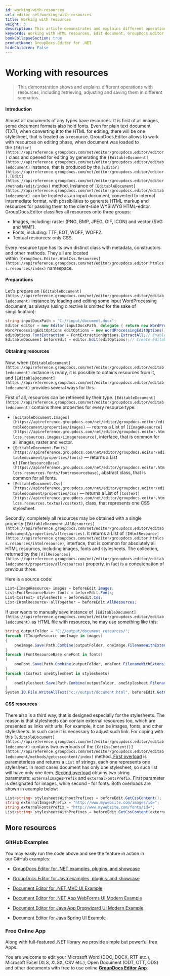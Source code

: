 ```yaml
---
id: working-with-resources
url: editor-net/working-with-resources
title: Working with resources
weight: 3
description: This article demonstrates and explains different operations with resources, including retrieving, adjusting and saving them in different scenarios when editing documents with GroupDocs.Editor for .NET.
keywords: Working with HTML resources, Edit document, GroupDocs.Editor
bookCollapseSection: true
productName: GroupDocs.Editor for .NET
hideChildren: False
---
```


# Working with resources

> This demonstration shows and explains different operations with resources, including retrieving, adjusting and saving them in different scenarios.

#### Introduction

Almost all documents of any types have resources. It is first of all images, some document formats also hold fonts. Even for plain text document (TXT), when converting it to the HTML for editing, there will be one stylesheet, that is treated as a resource. GroupDocs.Editor allows to work with resources on editing phase, when document was loaded to the `[Editor](https://apireference.groupdocs.com/net/editor/groupdocs.editor/editor)` class and opened for editing by generating the `[EditableDocument](https://apireference.groupdocs.com/net/editor/groupdocs.editor/editabledocument)` instance, that is produced by the `[Editor](https://apireference.groupdocs.com/net/editor/groupdocs.editor/editor).[Edit](https://apireference.groupdocs.com/net/editor/groupdocs.editor/editor/methods/edit/index)` method. Instance of `[EditableDocument](https://apireference.groupdocs.com/net/editor/groupdocs.editor/editabledocument) `can be treated as an input document, converted to internal intermediate format, with possibilities to generate HTML markup and resources for passing them to the client-side WYSIWYG HTML-editor. GroupDocs.Editor classifies all resources onto three groups:

*   Images, including: raster (PNG, BMP, JPEG, GIF, ICON) and vector (SVG and WMF).
*   Fonts, including: TTF, EOT, WOFF, WOFF2.
*   Textual resources: only CSS.

Every resource type has its own distinct class with metadata, constructors and other methods. They all are located within `[GroupDocs.Editor.HtmlCss.Resources](https://apireference.groupdocs.com/net/editor/groupdocs.editor.htmlcss.resources/index)` namespace.

#### Preparations

Let's prepare an `[EditableDocument](https://apireference.groupdocs.com/net/editor/groupdocs.editor/editabledocument)` instance by loading and editing some input WordProcessing document, as always (using directive is omitted for the sake of simplification):

```csharp
string inputDocxPath = "C://input/document.docx";
Editor editor = new Editor(inputDocxPath, delegate { return new WordProcessingLoadOptions(); });
WordProcessingEditOptions editOptions = new WordProcessingEditOptions();
editOptions.FontExtraction = FontExtractionOptions.ExtractAll;// Enable max font extraction - ExtractAll
EditableDocument beforeEdit = editor.Edit(editOptions);// Create EditableDocument instance
```

#### Obtaining resources

Now, when `[EditableDocument](https://apireference.groupdocs.com/net/editor/groupdocs.editor/editabledocument)` instance is ready, it is possible to obtains resources from it, and `[EditableDocument](https://apireference.groupdocs.com/net/editor/groupdocs.editor/editabledocument)` provides several ways for this.

First of all, resources can be retrieved by their type. `[EditableDocument](https://apireference.groupdocs.com/net/editor/groupdocs.editor/editabledocument)` contains three properties for every resource type:

*   `[EditableDocument.Images](https://apireference.groupdocs.com/net/editor/groupdocs.editor/editabledocument/properties/images)` — returns a List of `[IImageResource](https://apireference.groupdocs.com/net/editor/groupdocs.editor.htmlcss.resources.images/iimageresource)`, interface, that is common for all images, raster and vector.
*   `[EditableDocument.Fonts](https://apireference.groupdocs.com/net/editor/groupdocs.editor/editabledocument/properties/fonts)` — returns a List of `[FontResourceBase](https://apireference.groupdocs.com/net/editor/groupdocs.editor.htmlcss.resources.fonts/fontresourcebase)`, abstract class, that is common for all fonts.
*   `[EditableDocument.Css](https://apireference.groupdocs.com/net/editor/groupdocs.editor/editabledocument/properties/css)` — returns a List of `[CssText](https://apireference.groupdocs.com/net/editor/groupdocs.editor.htmlcss.resources.textual/csstext)`, class, that represents one CSS stylesheet.

Secondly, completely all resources may be obtained with a single property `[EditableDocument.AllResources](https://apireference.groupdocs.com/net/editor/groupdocs.editor/editabledocument/properties/allresources)`. It returns a List of `[IHtmlResource](https://apireference.groupdocs.com/net/editor/groupdocs.editor.htmlcss.resources/ihtmlresource)`, interface, that is common for absolutely all HTML resources, including images, fonts and stylesheets. The collection, returned by the `[AllResources](https://apireference.groupdocs.com/net/editor/groupdocs.editor/editabledocument/properties/allresources)` property, in fact is a concatenation of previous three.

Here is a source code:

```csharp
List<IImageResource> images = beforeEdit.Images;
List<FontResourceBase> fonts = beforeEdit.Fonts;
List<CssText> stylesheets = beforeEdit.Css;
List<IHtmlResource> allTogether = beforeEdit.AllResources;
```

If user wants to manually save instance of` [EditableDocument](https://apireference.groupdocs.com/net/editor/groupdocs.editor/editabledocument)` as HTML file with resources, he may use something like this:

```csharp
string outputFolder = "C://output/document_resources/";
foreach (IImageResource oneImage in images)
{
    oneImage.Save(Path.Combine(outputFolder, oneImage.FilenameWithExtension));
}
foreach (FontResourceBase oneFont in fonts)
{
    oneFont.Save(Path.Combine(outputFolder, oneFont.FilenameWithExtension));
}
foreach (CssText oneStylesheet in stylesheets)
{
    oneStylesheet.Save(Path.Combine(outputFolder, oneStylesheet.FilenameWithExtension));
}
System.IO.File.WriteAllText("c://output/document.html", beforeEdit.GetContent());
```

#### CSS resources

There also is a third way, that is designed especially for the stylesheets. The reason is that stylesheets can contain external resources too, which are presented as links with urls. For example, it can be images, fonts, and other stylesheets. In such case it is necessary to adjust such link. For coping with this `[EditableDocument](https://apireference.groupdocs.com/net/editor/groupdocs.editor/editabledocument)` contains two overloads of the `[GetCssContent()](https://apireference.groupdocs.com/net/editor/groupdocs.editor/editabledocument/methods/getcsscontent/index)` method.[ First overload](https://apireference.groupdocs.com/net/editor/groupdocs.editor/editabledocument/methods/getcsscontent) is parameterless and returns a `List` of strings, each one represents one stylesheet. In most cases document has only one stylesheet, so such list will have only one item. [Second overload](https://apireference.groupdocs.com/net/editor/groupdocs.editor.editabledocument/getcsscontent/methods/1) obtains two string parameters: `externalImagesPrefix` and `externalFontsPrefix`. First parameter is designated for images, while second - for fonts. Both overloads are shown in example below:

```csharp
List<string> stylesheetsWithoutPrefixes = beforeEdit.GetCssContent();
string externalImagesPrefix = "http://www.mywebsite.com/images/id=";
string externalFontsPrefix = "http://www.mywebsite.com/fonts/id=";
List<string> stylesheetsWithPrefixes = beforeEdit.GetCssContent(externalImagesPrefix, externalFontsPrefix);
```

## More resources

### GitHub Examples

You may easily run the code above and see the feature in action in our GitHub examples:

*   [GroupDocs.Editor for .NET examples, plugins, and showcase](https://github.com/groupdocs-editor/GroupDocs.Editor-for-.NET)
    
*   [GroupDocs.Editor for Java examples, plugins, and showcase](https://github.com/groupdocs-editor/GroupDocs.Editor-for-Java)
    
*   [Document Editor for .NET MVC UI Example](https://github.com/groupdocs-editor/GroupDocs.Editor-for-.NET-MVC)
    
*   [Document Editor for .NET App WebForms UI Modern Example](https://github.com/groupdocs-editor/GroupDocs.Editor-for-.NET-WebForms)
    
*   [Document Editor for Java App Dropwizard UI Modern Example](https://github.com/groupdocs-editor/GroupDocs.Editor-for-Java-Dropwizard)
    
*   [Document Editor for Java Spring UI Example](https://github.com/groupdocs-editor/GroupDocs.Editor-for-Java-Spring)
    

### Free Online App

Along with full-featured .NET library we provide simple but powerful free Apps.

You are welcome to edit your Microsoft Word (DOC, DOCX, RTF etc.), Microsoft Excel (XLS, XLSX, CSV etc.), Open Document (ODT, OTT, ODS) and other documents with free to use online **[GroupDocs Editor App](https://products.groupdocs.app/editor)**.
